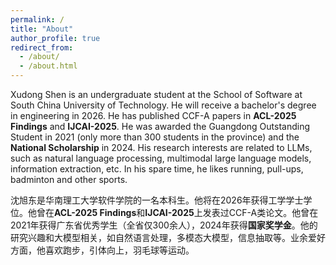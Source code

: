 ```yaml
---
permalink: /
title: "About"
author_profile: true
redirect_from: 
  - /about/
  - /about.html
---
```


Xudong Shen is an undergraduate student at the School of Software at South China University of Technology. He will receive a bachelor's degree in engineering in 2026. He has published CCF-A papers in **ACL-2025 Findings** and **IJCAI-2025**. He was awarded the Guangdong Outstanding Student in 2021 (only more than 300 students in the province) and the **National Scholarship** in 2024. His research interests are related to LLMs, such as natural language processing, multimodal large language models, information extraction, etc. In his spare time, he likes running, pull-ups, badminton and other sports.

沈旭东是华南理工大学软件学院的一名本科生。他将在2026年获得工学学士学位。他曾在**ACL-2025 Findings**和**IJCAI-2025**上发表过CCF-A类论文。他曾在2021年获得广东省优秀学生（全省仅300余人），2024年获得**国家奖学金**。他的研究兴趣和大模型相关，如自然语言处理，多模态大模型，信息抽取等。业余爱好方面，他喜欢跑步，引体向上，羽毛球等运动。


